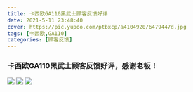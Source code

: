 ```yaml
---
title: 卡西欧GA110黑武士顾客反馈好评
date: 2021-5-11 23:48:40
cover: https://pic.yupoo.com/ptbxcp/a4104920/6479447d.jpg
tags: [卡西欧,GA110]
categories: [顾客反馈]
---
```


###  卡西欧GA110黑武士顾客反馈好评，感谢老板！
![](https://pic.yupoo.com/ptbxcp/4b74ff6b/6d7e7cfa.jpg)
![](https://pic.yupoo.com/ptbxcp/5a256ecd/1c3c538e.jpg)
![](https://pic.yupoo.com/ptbxcp/a4104920/6479447d.jpg)
